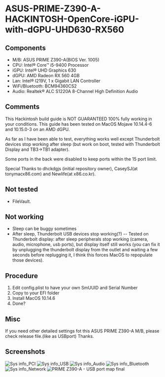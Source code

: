# ASUS-PRIME-Z390-A-HACKINTOSH-OpenCore-iGPU-with-dGPU-UHD630-RX560


## Components
- M/B: ASUS PRIME Z390-A(BIOS Ver. 1005)
- CPU: Intel® Core™ i5-9400 Processor
- iGPU: Intel® UHD Graphics 630
- dGPU: AMD Radeon RX 560 4GB
- Lan: Intel® I219V, 1 x Gigabit LAN Controller
- WiFi/Bluetooth: BCM94360CS2
- Audio: Realtek® ALC S1220A 8-Channel High Definition Audio

## Comments
This Hackintosh build guide is NOT GUARANTEED 100% fully working in your conditions. This guide has been tested on MacOS Mojave 10.14.4-6 and 10.15.0-3 on an AMD dGPU.

As far as I have been able to test, everything works well except Thunderbolt devices stop working after sleep (but work on boot, tested with Thunderbolt Display and TB3->TB1 adapter).

Some ports in the back were disabled to keep ports within the 15 port limit.

Special Thanks to dhckdgjs (initial repository owner), CaseySJ(at tonymacx86.com) and Newlife(at x86.co.kr).

## Not tested
- FileVault.

## Not working
- Sleep can be buggy sometimes
- After sleep, Thunderbolt USB devices stop working(?)
-- Tested on Thunderbolt display: after sleep peripherals stop working (camera, audio, microphone, usb ports), but display itself still works (you can fix it by unplugging the thunderbolt display from the outlet and waiting a few seconds before replugging it, I think this forces MacOS to repopulate those devices).

## Procedure
1. Edit config.plist to have your own SmUUID and Serial Number
2. Copy to your EFI folder
3. Install MacOS 10.14.6
4. Done?

## Misc

If you need other detailed settings fot this ASUS PRIME Z390-A M/B, please check release file.(like as USBport)
Thanks.

## Screenshots


![Sys info_PCI](https://user-images.githubusercontent.com/35429874/61994177-59df8980-b0b2-11e9-857f-47d757fa7a0f.png)
![Sys info_USB](https://user-images.githubusercontent.com/35429874/61994187-6c59c300-b0b2-11e9-896a-8a3ac4609117.png)
![Sys info_Audio](https://user-images.githubusercontent.com/35429874/61994188-711e7700-b0b2-11e9-908f-1ffd44d945a8.png)
![Sys info_Bluetooth](https://user-images.githubusercontent.com/35429874/61994190-71b70d80-b0b2-11e9-8f2a-18757d28cd83.png)
![Sys info_Network](https://user-images.githubusercontent.com/35429874/61994191-71b70d80-b0b2-11e9-888d-b25cac1842a8.png)
![PRIME Z390-A - USB port map final](https://user-images.githubusercontent.com/35429874/61994465-821cb780-b0b5-11e9-9d00-b12ed9046afc.jpg)
